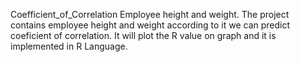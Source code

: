Coefficient_of_Correlation Employee height and weight. 
The project contains employee height and weight according to it we can predict coeficient of correlation. It will plot the R value on graph and it is implemented in R Language.
